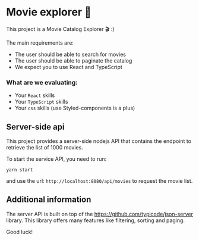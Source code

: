 # Movie explorer 🎥

This project is a Movie Catalog Explorer 🎬 :)

The main requirements are:

- The user should be able to search for movies
- The user should be able to paginate the catalog
- We expect you to use React and TypeScript

### What are we evaluating:

- Your `React` skills
- Your `TypeScript` skills
- Your `css` skills (use Styled-components is a plus)

## Server-side api

This project provides a server-side nodejs API that contains the endpoint to retrieve the list of 1000 movies. 

To start the service API, you need to run:

    yarn start

and use the url: `http://localhost:8080/api/movies` to request the movie list.

## Additional information

The server API is built on top of the https://github.com/typicode/json-server library. This library offers many features like filtering, sorting and paging.

Good luck!